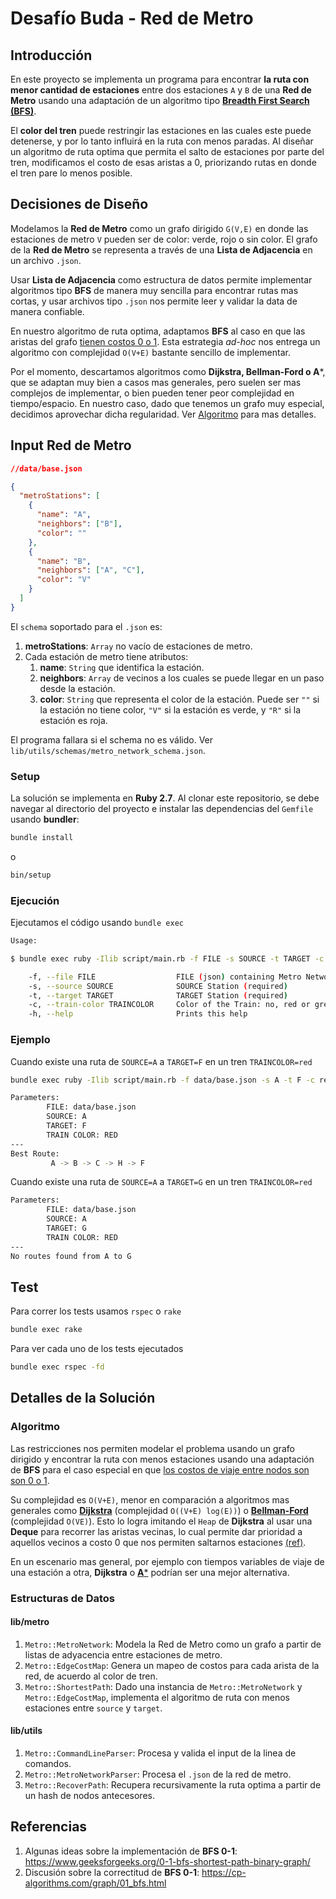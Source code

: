 # Desafío Buda - Red de Metro


## Introducción

En este proyecto se implementa un programa para encontrar **la ruta con menor cantidad de estaciones** entre dos estaciones `A` y `B` de una **Red de Metro** usando una adaptación de un algoritmo tipo [**Breadth First Search (BFS)**](https://en.wikipedia.org/wiki/Breadth-first_search).

El **color del tren** puede restringir las estaciones en las cuales este puede detenerse, y por lo tanto influirá en la ruta con menos paradas. Al diseñar un algoritmo de ruta optima que permita el salto de estaciones por parte del tren, modificamos el costo de esas aristas a 0, priorizando rutas en donde el tren pare lo menos posible.
## Decisiones de Diseño

Modelamos la **Red de Metro** como un grafo dirigido `G(V,E)` en donde las estaciones de metro `V` pueden ser de color: verde, rojo o sin color. El grafo de la  **Red de Metro** se representa a través de una **Lista de Adjacencia** en un archivo `.json`.

Usar **Lista de Adjacencia** como estructura de datos permite implementar algoritmos tipo **BFS** de manera muy sencilla para encontrar rutas mas cortas, y usar archivos tipo `.json` nos permite leer y validar la data de manera confiable.

En nuestro algoritmo de ruta optima, adaptamos **BFS** al caso en que las aristas del grafo [tienen costos  0 o 1](https://www.geeksforgeeks.org/0-1-bfs-shortest-path-binary-graph/ ). Esta estrategia *ad-hoc* nos entrega un algoritmo con complejidad `O(V+E)` bastante sencillo de implementar.

Por el momento, descartamos algoritmos como **Dijkstra, Bellman-Ford o A***, que se adaptan muy bien a casos mas generales, pero suelen ser mas complejos de implementar, o bien pueden tener peor complejidad en tiempo/espacio. En nuestro caso, dado que tenemos un grafo muy especial, decidimos aprovechar dicha regularidad. Ver [Algoritmo](#algoritmo) para mas detalles.

## Input Red de Metro


```json
//data/base.json

{
  "metroStations": [
    {
      "name": "A",
      "neighbors": ["B"],
      "color": ""
    },
    {
      "name": "B",
      "neighbors": ["A", "C"],
      "color": "V"
    }
  ]
}
```

El `schema` soportado para el `.json` es:

1. **metroStations**: `Array` no vacío de estaciones de metro.
2. Cada estación de metro tiene atributos:
   1.  **name**: `String` que identifica la estación.
   2. **neighbors**: `Array` de vecinos a los cuales se puede llegar en un paso desde la estación.
   3. **color**: `String` que representa el color de la estación. Puede ser `""` si la estación no tiene color, `"V"` si la estación es verde, y `"R"` si la estación es roja.

El programa fallara si el schema no es válido. Ver `lib/utils/schemas/metro_network_schema.json`.


### Setup

La solución se implementa en **Ruby 2.7**. Al clonar este repositorio, se debe navegar al directorio del proyecto e instalar las dependencias del `Gemfile` usando  **bundler**:

```sh
bundle install
```
o
```sh
bin/setup
```


### Ejecución

Ejecutamos el código usando `bundle exec`


```sh
Usage:

$ bundle exec ruby -Ilib script/main.rb -f FILE -s SOURCE -t TARGET -c TRAINCOLOR

    -f, --file FILE                  FILE (json) containing Metro Network (required)
    -s, --source SOURCE              SOURCE Station (required)
    -t, --target TARGET              TARGET Station (required)
    -c, --train-color TRAINCOLOR     Color of the Train: no, red or green (optional)
    -h, --help                       Prints this help
```


### Ejemplo

Cuando existe una ruta de `SOURCE=A` a `TARGET=F` en un tren `TRAINCOLOR=red`

```sh
bundle exec ruby -Ilib script/main.rb -f data/base.json -s A -t F -c red

Parameters:
        FILE: data/base.json
        SOURCE: A
        TARGET: F
        TRAIN COLOR: RED
---
Best Route:
         A -> B -> C -> H -> F
```

Cuando existe una ruta de `SOURCE=A` a `TARGET=G` en un tren `TRAINCOLOR=red`

```sh
Parameters:
        FILE: data/base.json
        SOURCE: A
        TARGET: G
        TRAIN COLOR: RED
---
No routes found from A to G

```

## Test

Para correr los tests usamos `rspec` o `rake`

```sh
bundle exec rake
```

Para ver cada uno de los tests ejecutados

```sh
bundle exec rspec -fd
```



## Detalles de la Solución

### Algoritmo

Las restricciones nos permiten modelar el problema usando un grafo dirigido y encontrar la ruta  con menos estaciones usando una adaptación de **BFS** para el caso especial en que [los costos de viaje entre nodos son son 0 o 1](https://www.geeksforgeeks.org/0-1-bfs-shortest-path-binary-graph/ ).


Su complejidad es `O(V+E)`, menor en comparación a algoritmos mas generales como [**Dijkstra**](https://en.wikipedia.org/wiki/Dijkstra%27s_algorithm) (complejidad `O((V+E) log(E))`) o [**Bellman-Ford**](https://en.wikipedia.org/wiki/Bellman%E2%80%93Ford_algorithm) (complejidad `O(VE)`). Esto lo logra imitando el `Heap` de  **Dijkstra**  al usar una **Deque** para recorrer las aristas vecinas, lo cual permite dar prioridad a aquellos vecinos a costo 0 que nos permiten saltarnos estaciones [(ref)](https://cp-algorithms.com/graph/01_bfs.html).

En un escenario mas general, por ejemplo con tiempos variables de viaje de una estación a otra,  **Dijkstra**  o [**A***](https://en.wikipedia.org/wiki/A*_search_algorithm#:~:text=A*%20is%20an%20informed%20search,shortest%20time%2C%20etc.) podrían ser una mejor alternativa.


### Estructuras de Datos

#### lib/metro

1. `Metro::MetroNetwork`: Modela la Red de Metro como un grafo a partir de listas de adyacencia entre estaciones de metro.
2. `Metro::EdgeCostMap`: Genera un mapeo de costos para cada arista de la red, de acuerdo al color de tren.
3. `Metro::ShortestPath`: Dado una instancia de  `Metro::MetroNetwork` y `Metro::EdgeCostMap`, implementa el algoritmo de ruta con menos estaciones entre `source` y `target`.
#### lib/utils

1. `Metro::CommandLineParser`: Procesa y valida el input de la linea de comandos.
2. `Metro::MetroNetworkParser`: Procesa el `.json` de la red de metro.
3. `Metro::RecoverPath`: Recupera recursivamente la ruta optima a partir de un hash de nodos antecesores.


## Referencias

1. Algunas ideas sobre la implementación de **BFS 0-1**: https://www.geeksforgeeks.org/0-1-bfs-shortest-path-binary-graph/
2. Discusión sobre la correctitud de **BFS 0-1**: https://cp-algorithms.com/graph/01_bfs.html

